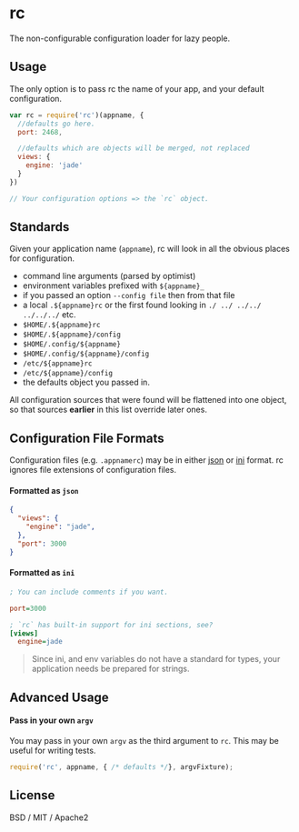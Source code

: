 # rc

The non-configurable configuration loader for lazy people.

## Usage

The only option is to pass rc the name of your app, and your default configuration.

```javascript
var rc = require('rc')(appname, {
  //defaults go here.
  port: 2468,

  //defaults which are objects will be merged, not replaced
  views: {
    engine: 'jade'
  }
})

// Your configuration options => the `rc` object.

```

## Standards

Given your application name (`appname`), rc will look in all the obvious places for configuration.

  * command line arguments (parsed by optimist)
  * environment variables prefixed with `${appname}_`
  * if you passed an option `--config file` then from that file
  * a local `.${appname}rc` or the first found looking in `./ ../ ../../ ../../../` etc.
  * `$HOME/.${appname}rc`
  * `$HOME/.${appname}/config`
  * `$HOME/.config/${appname}`
  * `$HOME/.config/${appname}/config`
  * `/etc/${appname}rc`
  * `/etc/${appname}/config`
  * the defaults object you passed in.

All configuration sources that were found will be flattened into one object,
so that sources **earlier** in this list override later ones.


## Configuration File Formats

Configuration files (e.g. `.appnamerc`) may be in either [json](http://json.org/example) or [ini](http://en.wikipedia.org/wiki/INI_file) format.  rc ignores file extensions of configuration files.

#### Formatted as `json`

```json
{
  "views": {
    "engine": "jade",
  },
  "port": 3000
}
```

#### Formatted as `ini`
```ini
; You can include comments if you want.

port=3000

; `rc` has built-in support for ini sections, see?
[views]
  engine=jade
```

> Since ini, and env variables do not have a standard for types, your application needs be prepared for strings.



## Advanced Usage

#### Pass in your own `argv`

You may pass in your own `argv` as the third argument to `rc`.  This may be useful for writing tests.

```javascript
require('rc', appname, { /* defaults */}, argvFixture);
```


## License

BSD / MIT / Apache2
